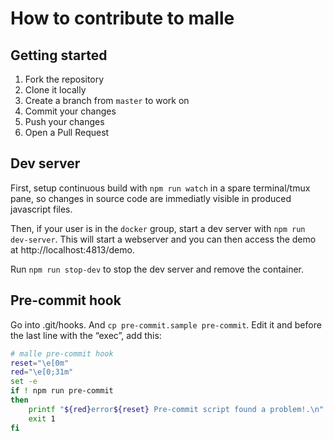 # How to contribute to malle

## Getting started

1. Fork the repository
2. Clone it locally
3. Create a branch from `master` to work on
4. Commit your changes
5. Push your changes
6. Open a Pull Request

## Dev server

First, setup continuous build with `npm run watch` in a spare terminal/tmux pane, so changes in source code are immediatly visible in produced javascript files.

Then, if your user is in the `docker` group, start a dev server with `npm run dev-server`. This will start a webserver and you can then access the demo at http://localhost:4813/demo.

Run `npm run stop-dev` to stop the dev server and remove the container.

## Pre-commit hook

Go into .git/hooks. And `cp pre-commit.sample pre-commit`. Edit it and before the last line with the “exec”, add this:

~~~bash
# malle pre-commit hook
reset="\e[0m"
red="\e[0;31m"
set -e
if ! npm run pre-commit
then
    printf "${red}error${reset} Pre-commit script found a problem!.\n"
    exit 1
fi
~~~
